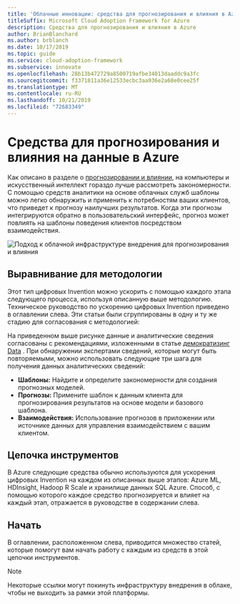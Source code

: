 ```yaml
---
title: 'Облачные инновации: средства для прогнозирования и влияния в Azure'
titleSuffix: Microsoft Cloud Adoption Framework for Azure
description: Средства для прогнозирования и влияния в Azure
author: BrianBlanchard
ms.author: brblanch
ms.date: 10/17/2019
ms.topic: guide
ms.service: cloud-adoption-framework
ms.subservice: innovate
ms.openlocfilehash: 28b13b472729a8500719afbe34013daaddc9a3fc
ms.sourcegitcommit: f3371811a36e12533ecbc3aa936e2a68e0cee25f
ms.translationtype: MT
ms.contentlocale: ru-RU
ms.lasthandoff: 10/21/2019
ms.locfileid: "72683349"
---
```

# <a name="tools-to-predict-and-influence-data-in-azure"></a>Средства для прогнозирования и влияния на данные в Azure

Как описано в разделе о [прогнозировании и влиянии](../considerations/predict.md), на компьютеры и искусственный интеллект гораздо лучше рассмотреть закономерности. С помощью средств аналитики на основе облачных служб шаблоны можно легко обнаружить и применить к потребностям ваших клиентов, что приведет к прогнозу наилучших результатов. Когда эти прогнозы интегрируются обратно в пользовательский интерфейс, прогноз может повлиять на шаблоны поведения клиентов посредством взаимодействия.

![Подход к облачной инфраструктуре внедрения для прогнозирования и влияния](../../_images/innovate/predict-and-influence.png)

## <a name="alignment-to-the-methodology"></a>Выравнивание для методологии

Этот тип цифровых Invention можно ускорить с помощью каждого этапа следующего процесса, используя описанную выше методологию. Техническое руководство по ускорению цифровых Invention приведено в оглавлении слева. Эти статьи были сгруппированы в одну и ту же стадию для согласования с методологией:

На приведенном выше рисунке данные и аналитические сведения согласованы с рекомендациями, изложенными в статье [демократизинг Data](./data.md) . При обнаружении экспертами сведений, которые могут быть повторяемыми, можно использовать следующие три шага для получения данных аналитических сведений:

- **Шаблоны:** Найдите и определите закономерности для создания прогнозных моделей.
- **Прогнозы:** Примените шаблон к данным клиента для прогнозирования результатов на основе модели и базового шаблона.
- **Взаимодействия:** Использование прогнозов в приложении или источнике данных для управления взаимодействием с вашим клиентом.

## <a name="toolchain"></a>Цепочка инструментов

В Azure следующие средства обычно используются для ускорения цифровых Invention на каждом из описанных выше этапов: Azure ML, HDInsight, Hadoop R Scale и хранилище данных SQL Azure. Способ, с помощью которого каждое средство прогнозируется и влияет на каждый этап, отражается в руководстве в содержании слева.

## <a name="get-started"></a>Начать

В оглавлении, расположенном слева, приводится множество статей, которые помогут вам начать работу с каждым из средств в этой цепочки инструментов.

> [!NOTE]
> Некоторые ссылки могут покинуть инфраструктуру внедрения в облаке, чтобы не выходить за рамки этой платформы.
